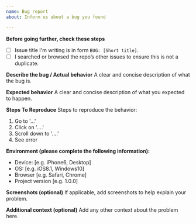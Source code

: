 ```yaml
---
name: Bug report
about: Inform us about a bug you found

---
```


**Before going further, check these steps**
- [ ] Issue title I'm writing is in form `BUG: [Short title]`.
- [ ] I searched or browsed the repo’s other issues to ensure this is not a duplicate.

**Describe the bug / Actual behavior**
A clear and concise description of what the bug is.

**Expected behavior**
A clear and concise description of what you expected to happen.

**Steps To Reproduce**
Steps to reproduce the behavior:
1. Go to '...'
2. Click on '....'
3. Scroll down to '....'
4. See error

**Environment (please complete the following information):**
 - Device: [e.g. iPhone6, Desktop]
 - OS: [e.g. iOS8.1, Windows10]
 - Browser [e.g. Safari, Chrome]
 - Project version [e.g. 1.0.0]

**Screenshots (optional)**
If applicable, add screenshots to help explain your problem.

**Additional context (optional)**
Add any other context about the problem here.
